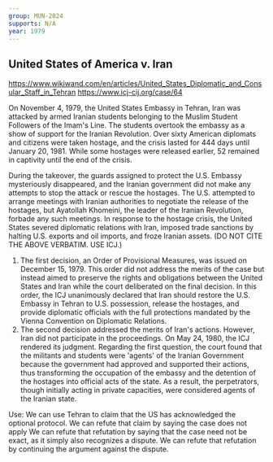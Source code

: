 ```yaml
---
group: MUN-2024
supports: N/A
year: 1979
---
```


## United States of America v. Iran
https://www.wikiwand.com/en/articles/United_States_Diplomatic_and_Consular_Staff_in_Tehran
https://www.icj-cij.org/case/64

On November 4, 1979, the United States Embassy in Tehran, Iran was attacked by armed Iranian students belonging to the Muslim Student Followers of the Imam's Line. The students overtook the embassy as a show of support for the Iranian Revolution. Over sixty American diplomats and citizens were taken hostage, and the crisis lasted for 444 days until January 20, 1981. While some hostages were released earlier, 52 remained in captivity until the end of the crisis.

During the takeover, the guards assigned to protect the U.S. Embassy mysteriously disappeared, and the Iranian government did not make any attempts to stop the attack or rescue the hostages. The U.S. attempted to arrange meetings with Iranian authorities to negotiate the release of the hostages, but Ayatollah Khomeini, the leader of the Iranian Revolution, forbade any such meetings.[](https://www.wikiwand.com/en/articles/United_States_Diplomatic_and_Consular_Staff_in_Tehran#cite_note-2) In response to the hostage crisis, the United States severed diplomatic relations with Iran, imposed trade sanctions by halting U.S. exports and oil imports, and froze Iranian assets. (DO NOT CITE THE ABOVE VERBATIM. USE ICJ.)
1. The first decision, an Order of Provisional Measures, was issued on December 15, 1979. This order did not address the merits of the case but instead aimed to preserve the rights and obligations between the United States and Iran while the court deliberated on the final decision. In this order, the ICJ unanimously declared that Iran should restore the U.S. Embassy in Tehran to U.S. possession, release the hostages, and provide diplomatic officials with the full protections mandated by the Vienna Convention on Diplomatic Relations. 
2.  The second decision addressed the merits of Iran's actions. However, Iran did not participate in the proceedings.
   On May 24, 1980, the ICJ rendered its judgment. Regarding the first question, the court found that the militants and students were 'agents' of the Iranian Government because the government had approved and supported their actions, thus transforming the occupation of the embassy and the detention of the hostages into official acts of the state. As a result, the perpetrators, though initially acting in private capacities, were considered agents of the Iranian state. 

Use:
We can use Tehran to claim that the US has acknowledged the optional protocol.
We can refute that claim by saying the case does not apply
We can refute that refutation by saying that the case need not be exact, as it simply also recognizes a dispute.
We can refute that refutation by continuing the argument against the dispute. 
